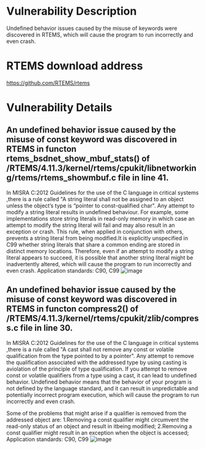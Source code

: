 # Vulnerability Description
Undefined behavior issues caused by the misuse of keywords were discovered in RTEMS, which will cause the program to run incorrectly and even crash.

# RTEMS download address
https://github.com/RTEMS/rtems

# Vulnerability Details
## An undefined behavior issue caused by the misuse of const keyword was discovered in RTEMS in functon rtems_bsdnet_show_mbuf_stats() of /RTEMS/4.11.3/kernel/rtems/cpukit/libnetworking/rtems/rtems_showmbuf.c file in line 41.
In MISRA C:2012 Guidelines for the use of the C language in critical systems ,there is a rule called "A string literal shall not be assigned to an object unless the object’s type is “pointer to const-qualified char".
Any attempt to modify a string literal results in undefined behaviour. For example, some implementations store string literals in read-only memory in which case an attempt to modify the string literal will fail and may also result in an exception or crash.
This rule, when applied in conjunction with others, prevents a string literal from being modified.It is explicitly unspecified in C99 whether string literals that share a common ending are stored in distinct memory locations. Therefore, even if an attempt to modify a string literal appears to succeed, it is possible that another string literal might be inadvertently altered, which will cause the program to run incorrectly and even crash.
Application standards: C90, C99
![image](https://github.com/dongyuma/sox-defects/assets/87286944/f20dfabd-081c-45b7-8de5-fa059a8132fa)


## An undefined behavior issue caused by the misuse of const keyword was discovered in RTEMS in functon compress2() of /RTEMS/4.11.3/kernel/rtems/cpukit/zlib/compress.c file in line 30.
In MISRA C:2012 Guidelines for the use of the C language in critical systems ,there is a rule called "A cast shall not remove any const or volatile qualification from the type pointed to by a pointer".
Any attempt to remove the qualification associated with the addressed type by using casting is aviolation of the principle of type qualification.
If you attempt to remove const or volatile qualifiers from a type using a cast, it can lead to undefined behavior. Undefined behavior means that the behavior of your program is not defined by the language standard, and it can result in unpredictable and potentially incorrect program execution, which will cause the program to run incorrectly and even crash.

Some of the problems that might arise if a qualifier is removed from the addressed object are:
1.Removing a const qualifier might circumvent the read-only status of an object and result in itbeing modified;
2.Removing a const qualifier might result in an exception when the object is accessed;
Application standards: C90, C99
![image](https://github.com/dongyuma/sox-defects/assets/87286944/65760910-7ca4-4143-8193-a2c3fbc00217)







    
